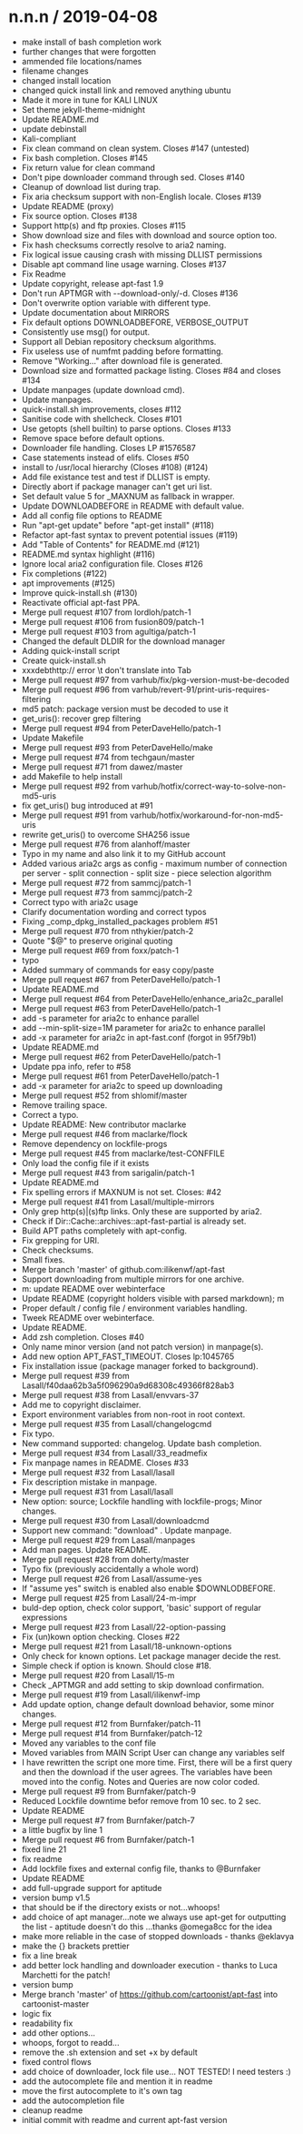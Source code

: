 
n.n.n / 2019-04-08
==================

  * make install of bash completion work
  * further changes that were forgotten
  * ammended file locations/names
  * filename changes
  * changed install location
  * changed quick install link and removed anything ubuntu
  * Made it more in tune for KALI LINUX
  * Set theme jekyll-theme-midnight
  * Update README.md
  * update debinstall
  * Kali-compliant
  * Fix clean command on clean system. Closes #147 (untested)
  * Fix bash completion. Closes #145
  * Fix return value for clean command
  * Don't pipe downloader command through sed. Closes #140
  * Cleanup of download list during trap.
  * Fix aria checksum support with non-English locale. Closes #139
  * Update README (proxy)
  * Fix source option. Closes #138
  * Support http(s) and ftp proxies. Closes #115
  * Show download size and files with download and source option too.
  * Fix hash checksums correctly resolve to aria2 naming.
  * Fix logical issue causing crash with missing DLLIST permissions
  * Disable apt command line usage warning. Closes #137
  * Fix Readme
  * Update copyright, release apt-fast 1.9
  * Don't run APTMGR with --download-only/-d. Closes #136
  * Don't overwrite option variable with different type.
  * Update documentation about MIRRORS
  * Fix default options DOWNLOADBEFORE, VERBOSE_OUTPUT
  * Consistently use msg() for output.
  * Support all Debian repository checksum algorithms.
  * Fix useless use of numfmt padding before formatting.
  * Remove "Working..." after download file is generated.
  * Download size and formatted package listing. Closes #84 and closes #134
  * Update manpages (update download cmd).
  * Update manpages.
  * quick-install.sh improvements, closes #112
  * Sanitise code with shellcheck. Closes #101
  * Use getopts (shell builtin) to parse options. Closes #133
  * Remove space before default options.
  * Downloader file handling. Closes LP #1576587
  * Case statements instead of elifs. Closes #50
  * install to /usr/local hierarchy (Closes #108) (#124)
  * Add file existance test and test if DLLIST is empty.
  * Directly abort if package manager can't get uri list.
  * Set default value 5 for _MAXNUM as fallback in wrapper.
  * Update DOWNLOADBEFORE in README with default value.
  * Add all config file options to README
  * Run "apt-get update" before "apt-get install" (#118)
  * Refactor apt-fast syntax to prevent potential issues (#119)
  * Add "Table of Contents" for README.md (#121)
  * README.md syntax highlight (#116)
  * Ignore local aria2 configuration file. Closes #126
  * Fix completions (#122)
  * apt improvements (#125)
  * Improve quick-install.sh (#130)
  * Reactivate official apt-fast PPA.
  * Merge pull request #107 from lordloh/patch-1
  * Merge pull request #106 from fusion809/patch-1
  * Merge pull request #103 from agultiga/patch-1
  * Changed the default DLDIR for the download manager
  * Adding quick-install script
  * Create quick-install.sh
  * xxxdebthttp:// error \t don't translate into Tab
  * Merge pull request #97 from varhub/fix/pkg-version-must-be-decoded
  * Merge pull request #96 from varhub/revert-91/print-uris-requires-filtering
  * md5 patch: package version must be decoded to use it
  * get_uris(): recover grep filtering
  * Merge pull request #94 from PeterDaveHello/patch-1
  * Update Makefile
  * Merge pull request #93 from PeterDaveHello/make
  * Merge pull request #74 from techgaun/master
  * Merge pull request #71 from dawez/master
  * add Makefile to help install
  * Merge pull request #92 from varhub/hotfix/correct-way-to-solve-non-md5-uris
  * fix get_uris() bug introduced at #91
  * Merge pull request #91 from varhub/hotfix/workaround-for-non-md5-uris
  * rewrite get_uris() to overcome SHA256 issue
  * Merge pull request #76 from alanhoff/master
  * Typo in my name and also link it to my GitHub account
  * Added various aria2c args as config - maximum number of connection per server - split connection - split size - piece selection algorithm
  * Merge pull request #72 from sammcj/patch-1
  * Merge pull request #73 from sammcj/patch-2
  * Correct typo with aria2c usage
  * Clarify documentation wording and correct typos
  * Fixing _comp_dpkg_installed_packages problem #51
  * Merge pull request #70 from nthykier/patch-2
  * Quote "$@" to preserve original quoting
  * Merge pull request #69 from foxx/patch-1
  * typo
  * Added summary of commands for easy copy/paste
  * Merge pull request #67 from PeterDaveHello/patch-1
  * Update README.md
  * Merge pull request #64 from PeterDaveHello/enhance_aria2c_parallel
  * Merge pull request #63 from PeterDaveHello/patch-1
  * add -s parameter for aria2c to enhance parallel
  * add --min-split-size=1M parameter for aria2c to enhance parallel
  * add -x parameter for aria2c in apt-fast.conf (forgot in 95f79b1)
  * Update README.md
  * Merge pull request #62 from PeterDaveHello/patch-1
  * Update ppa info, refer to #58
  * Merge pull request #61 from PeterDaveHello/patch-1
  * add -x parameter for aria2c to speed up downloading
  * Merge pull request #52 from shlomif/master
  * Remove trailing space.
  * Correct a typo.
  * Update README: New contributor maclarke
  * Merge pull request #46 from maclarke/flock
  * Remove dependency on lockfile-progs
  * Merge pull request #45 from maclarke/test-CONFFILE
  * Only load the config file if it exists
  * Merge pull request #43 from sarigalin/patch-1
  * Update README.md
  * Fix spelling errors if MAXNUM is not set. Closes: #42
  * Merge pull request #41 from Lasall/multiple-mirrors
  * Only grep http(s)|(s)ftp links. Only these are supported by aria2.
  * Check if Dir::Cache::archives::apt-fast-partial is already set.
  * Build APT paths completely with apt-config.
  * Fix grepping for URI.
  * Check checksums.
  * Small fixes.
  * Merge branch 'master' of github.com:ilikenwf/apt-fast
  * Support downloading from multiple mirrors for one archive.
  * m: update README over webinterface
  * Update README (copyright holders visible with parsed markdown); m
  * Proper default / config file / environment variables handling.
  * Tweek README over webinterface.
  * Update README.
  * Add zsh completion. Closes #40
  * Only name minor version (and not patch version) in manpage(s).
  * Add new option APT_FAST_TIMEOUT. Closes lp:1045765
  * Fix installation issue (package manager forked to background).
  * Merge pull request #39 from Lasall/f40daa62b3a5f096290a9d68308c49366f828ab3
  * Merge pull request #38 from Lasall/envvars-37
  * Add me to copyright disclaimer.
  * Export environment variables from non-root in root context.
  * Merge pull request #35 from Lasall/changelogcmd
  * Fix typo.
  * New command supported: changelog. Update bash completion.
  * Merge pull request #34 from Lasall/33_readmefix
  * Fix manpage names in README. Closes #33
  * Merge pull request #32 from Lasall/lasall
  * Fix description mistake in manpage.
  * Merge pull request #31 from Lasall/lasall
  * New option: source; Lockfile handling with lockfile-progs; Minor changes.
  * Merge pull request #30 from Lasall/downloadcmd
  * Support new command: "download" . Update manpage.
  * Merge pull request #29 from Lasall/manpages
  * Add man pages. Update README.
  * Merge pull request #28 from doherty/master
  * Typo fix (previously accidentally a whole word)
  * Merge pull request #26 from Lasall/assume-yes
  * If "assume yes" switch is enabled also enable $DOWNLODBEFORE.
  * Merge pull request #25 from Lasall/24-m-impr
  * buld-dep option, check color support, 'basic' support of regular expressions
  * Merge pull request #23 from Lasall/22-option-passing
  * Fix (un)kown option checking. Closes #22
  * Merge pull request #21 from Lasall/18-unknown-options
  * Only check for known options. Let package manager decide the rest.
  * Simple check if option is known. Should close #18.
  * Merge pull request #20 from Lasall/15-m
  * Check _APTMGR and add setting to skip download confirmation.
  * Merge pull request #19 from Lasall/ilikenwf-imp
  * Add update option, change default download behavior, some minor changes.
  * Merge pull request #12 from Burnfaker/patch-11
  * Merge pull request #14 from Burnfaker/patch-12
  * Moved any variables to the conf file
  * Moved variables from MAIN Script User can change any variables self
  * I have  rewritten the script one more time. First, there will be a first query and then the download if the user agrees. The variables have been moved into the config. Notes and Queries are now color coded.
  * Merge pull request #9 from Burnfaker/patch-9
  * Reduced Lockfile downtime befor remove from 10 sec. to 2 sec.
  * Update README
  * Merge pull request #7 from Burnfaker/patch-7
  * a little bugfix by line 1
  * Merge pull request #6 from Burnfaker/patch-1
  * fixed line 21
  * fix readme
  * Add lockfile fixes and external config file, thanks to @Burnfaker
  * Update README
  * add full-upgrade support for aptitude
  * version bump v1.5
  * that should be if the directory exists or not...whoops!
  * add choice of apt manager...note we always use apt-get for outputting the list - aptitude doesn't do this ...thanks @omega8cc for the idea
  * make more reliable in the case of stopped downloads - thanks @eklavya
  * make the {} brackets prettier
  * fix a line break
  * add better lock handling and downloader execution - thanks to Luca Marchetti for the patch!
  * version bump
  * Merge branch 'master' of https://github.com/cartoonist/apt-fast into cartoonist-master
  * logic fix
  * readability fix
  * add other options...
  * whoops, forgot to readd...
  * remove the .sh extension and set +x by default
  * fixed control flows
  * add choice of downloader, lock file use... NOT TESTED! I need testers :)
  * add the autocomplete file and mention it in readme
  * move the first autocomplete to it's own tag
  * add the autocompletion file
  * cleanup readme
  * initial commit with readme and current apt-fast version
